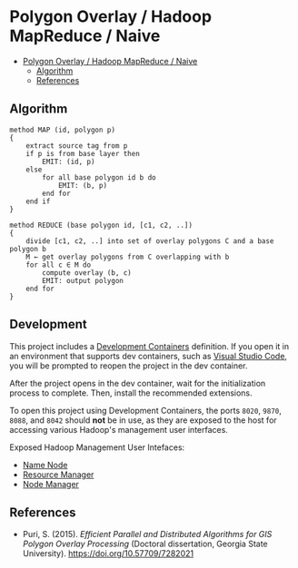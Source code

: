 # Polygon Overlay / Hadoop MapReduce / Naive

- [Polygon Overlay / Hadoop MapReduce / Naive](#polygon-overlay--hadoop-mapreduce--naive)
  - [Algorithm](#algorithm)
  - [References](#references)

## Algorithm

```
method MAP (id, polygon p)
{
    extract source tag from p
    if p is from base layer then
        EMIT: (id, p)
    else
        for all base polygon id b do
            EMIT: (b, p)
        end for
    end if
}

method REDUCE (base polygon id, [c1, c2, ..])
{
    divide [c1, c2, ..] into set of overlay polygons C and a base polygon b
    M ← get overlay polygons from C overlapping with b
    for all c ∈ M do
        compute overlay (b, c)
        EMIT: output polygon
    end for
}
```

## Development

This project includes a [Development Containers](https://containers.dev) definition. If you open it in an environment that supports dev containers, such as [Visual Studio Code](https://code.visualstudio.com), you will be prompted to reopen the project in the dev container.

After the project opens in the dev container, wait for the initialization process to complete. Then, install the recommended extensions.

To open this project using Development Containers, the ports `8020`, `9870`, `8088`, and `8042` should **not** be in use, as they are exposed to the host for accessing various Hadoop's management user interfaces.

Exposed Hadoop Management User Intefaces:
- [Name Node](http://localhost:9870)
- [Resource Manager](http://localhost:8088)
- [Node Manager](http://localhost:8042)

## References

- Puri, S. (2015). *Efficient Parallel and Distributed Algorithms for GIS Polygon Overlay Processing* (Doctoral dissertation, Georgia State University). https://doi.org/10.57709/7282021
